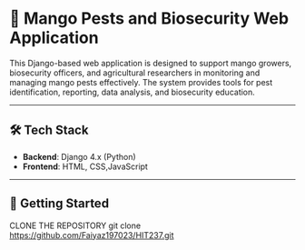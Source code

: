# 🥭 Mango Pests and Biosecurity Web Application

This Django-based web application is designed to support mango growers, biosecurity officers, and agricultural researchers in monitoring and managing mango pests effectively. The system provides tools for pest identification, reporting, data analysis, and biosecurity education.

---



## 🛠️ Tech Stack

- **Backend**: Django 4.x (Python)
- **Frontend**: HTML, CSS,JavaScript
---

## 🚀 Getting Started
CLONE THE REPOSITORY
git clone https://github.com/Faiyaz197023/HIT237.git

